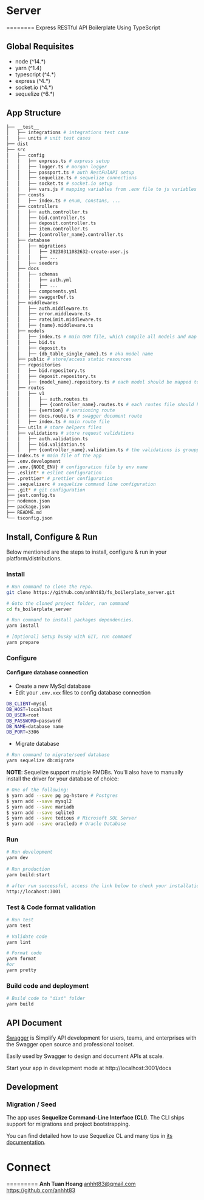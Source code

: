 # Server
========
Express RESTful API Boilerplate Using TypeScript

## Global Requisites
* node (^14.*)
* yarn (^1.4)
* typescript (^4.*)
* express (^4.*)
* socket.io (^4.*)
* sequelize (^6.*)

## App Structure
```bash
├── __test__
│   ├── integrations # integrations test case
│   ├── units # unit test cases
├── dist
├── src
│   ├── config
│   │   ├── express.ts # express setup
│   │   ├── logger.ts # morgan logger
│   │   ├── passport.ts # auth RestFulAPI setup
│   │   ├── sequelize.ts # sequelize connections
│   │   ├── socket.ts # socket.io setup
│   │   ├── vars.js # mapping variables from .env file to js variables
│   ├── consts
│   │   ├── index.ts # enum, constans, ...
│   ├── controllers
│   │   ├── auth.controller.ts
│   │   ├── bid.controller.ts
│   │   ├── deposit.controller.ts
│   │   ├── item.controller.ts
│   │   ├── {controller_name}.controller.ts
│   ├── database 
│   │   ├── migrations
│   │   │   ├── 20230311082632-create-user.js
│   │   │   ├── ...
│   │   ├── seeders
│   ├── docs
│   │   ├── schemas
│   │   │   ├── auth.yml
│   │   │   ├── ...
│   │   ├── components.yml
│   │   ├── swaggerDef.ts
│   ├── middlewares
│   │   ├── auth.middleware.ts
│   │   ├── error.middleware.ts
│   │   ├── rateLimit.middleware.ts
│   │   ├── {name}.middleware.ts
│   ├── models
│   │   ├── index.ts # main ORM file, which compile all models and map sequelize connection to the models
│   │   ├── bid.ts
│   │   ├── deposit.ts
│   │   ├── {db_table_single_name}.ts # aka model name
│   ├── public # store/access static resources
│   ├── repositories
│   │   ├── bid.repository.ts
│   │   ├── deposit.repository.ts
│   │   ├── {model_name}.repository.ts # each model should be mapped to a repository
│   ├── routes
│   │   ├── v1
│   │   │   ├── auth.routes.ts
│   │   │   ├── {controller_name}.routes.ts # each routes file should handle method of a controller
│   │   ├── {version} # versioning route
│   │   ├── docs.route.ts # swagger document route
│   │   ├── index.ts # main route file
│   ├── utils # store helpers files
│   ├── validations # store request validations
│   │   ├── auth.validation.ts
│   │   ├── bid.validation.ts
│   │   ├── {controller_name}.validation.ts # the validations is groupped by controller
├── index.ts # main file of the app
├── .env.development
├── .env.{NODE_ENV} # configuration file by env name
├── .eslint* # eslint configuration
├── .prettier* # prettier configuration
├── .sequelizerc # sequelize command line configuration
├── .git* # git configuration
├── jest.config.ts
├── nodemon.json
├── package.json
├── README.md
└── tsconfig.json
```
## Install, Configure & Run
Below mentioned are the steps to install, configure & run in your platform/distributions.

### Install
```bash
# Run command to clone the repo.
git clone https://github.com/anhht83/fs_boilerplate_server.git

# Goto the cloned project folder, run command
cd fs_boilerplate_server

# Run command to install packages dependencies.
yarn install

# [Optional] Setup husky with GIT, run command
yarn prepare
```

### Configure 
#### Configure database connection
- Create a new MySql database
- Edit your `.env.xxx` files to config database connection
```bash
DB_CLIENT=mysql
DB_HOST=localhost
DB_USER=root
DB_PASSWORD=password 
DB_NAME=database name
DB_PORT=3306 
```
- Migrate database
```bash
# Run command to migrate/seed database
yarn sequelize db:migrate
```
**NOTE**: Sequelize support multiple RMDBs. You'll also have to manually install the driver for your database of choice:
```bash
# One of the following:
$ yarn add --save pg pg-hstore # Postgres
$ yarn add --save mysql2
$ yarn add --save mariadb
$ yarn add --save sqlite3
$ yarn add --save tedious # Microsoft SQL Server
$ yarn add --save oracledb # Oracle Database
```

### Run
```bash
# Run development
yarn dev
 
# Run production
yarn build:start

# after run successful, access the link below to check your installation
http://locahost:3001
```
### Test & Code format validation
```bash
# Run test
yarn test

# Validate code
yarn lint

# Format code
yarn format
#or
yarn pretty
```

### Build code and deployment
```bash
# Build code to "dist" folder
yarn build
```

## API Document
[Swagger](https://swagger.io/) is Simplify API development for users, teams, and enterprises with the Swagger open source and professional toolset.

Easily used by Swagger to design and document APIs at scale.

Start your app in development mode at http://localhost:3001/docs

## Development

### Migration / Seed
The app uses **Sequelize Command-Line Interface (CLI)**. The CLI ships support for migrations and project bootstrapping. 

You can find detailed how to use Sequelize CL and many tips in [its documentation](https://sequelize.org/docs/v6/other-topics/migrations/).

# Connect
=========
**Anh Tuan Hoang** <anhht83@gmail.com>  https://github.com/anhht83